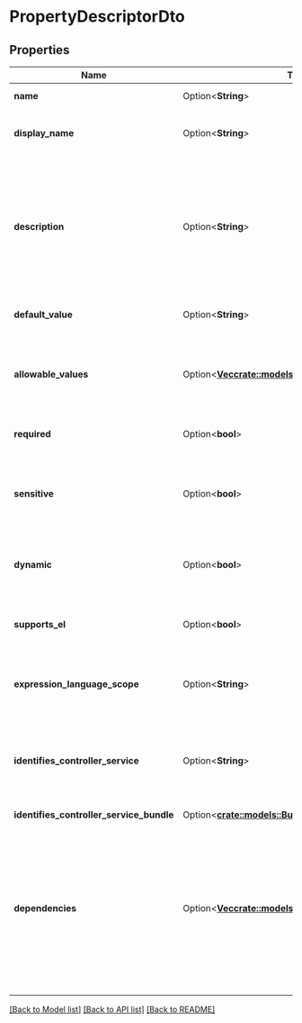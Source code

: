 # PropertyDescriptorDto

## Properties

Name | Type | Description | Notes
------------ | ------------- | ------------- | -------------
**name** | Option<**String**> | The name for the property. | [optional]
**display_name** | Option<**String**> | The human readable name for the property. | [optional]
**description** | Option<**String**> | The description for the property. Used to relay additional details to a user or provide a mechanism of documenting intent. | [optional]
**default_value** | Option<**String**> | The default value for the property. | [optional]
**allowable_values** | Option<[**Vec<crate::models::AllowableValueEntity>**](AllowableValueEntity.md)> | Allowable values for the property. If empty then the allowed values are not constrained. | [optional]
**required** | Option<**bool**> | Whether the property is required. | [optional]
**sensitive** | Option<**bool**> | Whether the property is sensitive and protected whenever stored or represented. | [optional]
**dynamic** | Option<**bool**> | Whether the property is dynamic (user-defined). | [optional]
**supports_el** | Option<**bool**> | Whether the property supports expression language. | [optional]
**expression_language_scope** | Option<**String**> | Scope of the Expression Language evaluation for the property. | [optional]
**identifies_controller_service** | Option<**String**> | If the property identifies a controller service this returns the fully qualified type. | [optional]
**identifies_controller_service_bundle** | Option<[**crate::models::BundleDto**](BundleDTO.md)> |  | [optional]
**dependencies** | Option<[**Vec<crate::models::PropertyDependencyDto>**](PropertyDependencyDTO.md)> | A list of dependencies that must be met in order for this Property to be relevant. If any of these dependencies is not met, the property described by this Property Descriptor is not relevant. | [optional]

[[Back to Model list]](../README.md#documentation-for-models) [[Back to API list]](../README.md#documentation-for-api-endpoints) [[Back to README]](../README.md)


